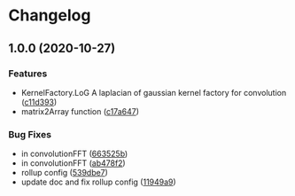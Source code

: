 # Changelog

## 1.0.0 (2020-10-27)


### Features

* KernelFactory.LoG  A laplacian of gaussian kernel factory for convolution ([c11d393](https://www.github.com/mljs/matrix-convolution/commit/c11d393e77d2472de58671cc281f67d6c1190bdf))
* matrix2Array function ([c17a647](https://www.github.com/mljs/matrix-convolution/commit/c17a647d5e7946e52e14e7c4fd3ed7a76742c52e))


### Bug Fixes

* in convolutionFFT ([663525b](https://www.github.com/mljs/matrix-convolution/commit/663525b96d77b36cf301fceec52261d9899aeb68))
* in convolutionFFT ([ab478f2](https://www.github.com/mljs/matrix-convolution/commit/ab478f2a5a038f5953e434646f6a7c3a698dce59))
* rollup config ([539dbe7](https://www.github.com/mljs/matrix-convolution/commit/539dbe700ad4505c6be2b531e7805d5e43b446f3))
* update doc and fix rollup config ([11949a9](https://www.github.com/mljs/matrix-convolution/commit/11949a97d59c07f05145f48c0bb9f19f25d8f12a))
